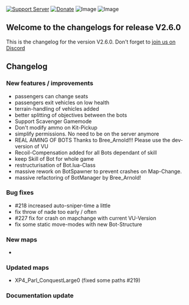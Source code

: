 [![Support Server](https://img.shields.io/discord/862736286774198322.svg?label=Discord&logo=Discord&colorB=7289da&style=for-the-badge)](https://discord.gg/K44VsQsKnx)
[![Donate](https://img.shields.io/badge/Donate-PayPal-green.svg?style=for-the-badge)](https://www.paypal.me/joe91de)
![Image](https://img.shields.io/github/downloads/Joe91/fun-bots/total?style=for-the-badge)
![Image](https://img.shields.io/github/stars/Joe91/fun-bots?style=for-the-badge)

## Welcome to the changelogs for release **V2.6.0**
This is the changelog for the version V2.6.0. Don't forget to [join us on Discord](https://discord.funbots.dev)

## Changelog

### New features / improvements
* passengers can change seats
* passengers exit vehicles on low health
* terrain-handling of vehicles added
* better splitting of objectives between the bots
* Support Scavenger Gamemode
* Don't modify ammo on Kit-Pickup
* simplify permissions. No need to be on the server anymore
* REAL AIMING OF BOTS Thanks to Bree_Arnold!!! Please use the dev-version of VU
* Recoil-Compensation added for all Bots dependant of skill
* keep Skill of Bot for whole game
* restructurisation of Bot.lua-Class
* massive rework on BotSpawner to prevent crashes on Map-Change.
* massive refactoring of BotManager by Bree_Arnold!

### Bug fixes
* #218 increased auto-sniper-time a little
* fix throw of nade too early / often
* #227 fix for crash on mapchange with current VU-Version
* fix some static move-modes with new Bot-Structure

### New maps
* 

### Updated maps
* XP4_Parl_ConquestLarge0 (fixed some paths #219)

### Documentation update
